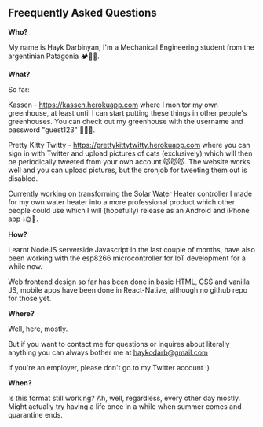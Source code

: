 
Freequently Asked Questions
---------------------------

**Who?** 

My name is Hayk Darbinyan, I'm a Mechanical Engineering student from the argentinian Patagonia 🏕🗻🌲.


**What?**

So far:

Kassen - https://kassen.herokuapp.com where I monitor my own greenhouse, at least until I can start putting these things in other people's greenhouses. You can check out my greenhouse with the username and password "guest123" 🌷🌼🌺.

Pretty Kitty Twitty - https://prettykittytwitty.herokuapp.com where you can sign in with Twitter and upload pictures of cats (exclusively) which will then be periodically tweeted from your own account 🐱🐱🐱. The website works well and you can upload pictures, but the cronjob for tweeting them out is disabled. 

Currently working on transforming the Solar Water Heater controller I made for my own water heater into a more professional product which other people could use which I will (hopefully) release as an Android and iPhone app 💧🌞🌈.


**How?**

Learnt NodeJS serverside Javascript in the last couple of months, have also been working with the esp8266 microcontroller for IoT development for a while now.

Web frontend design so far has been done in basic HTML, CSS and vanilla JS, mobile apps have been done in React-Native, although no github repo for those yet.


**Where?**

Well, here, mostly.

But if you want to contact me for questions or inquires about literally anything you can always bother me at haykodarb@gmail.com

If you're an employer, please don't go to my Twitter account :)

**When?**

Is this format still working? Ah, well, regardless, every other day mostly. 
Might actually try having a life once in a while when summer comes and quarantine ends.
